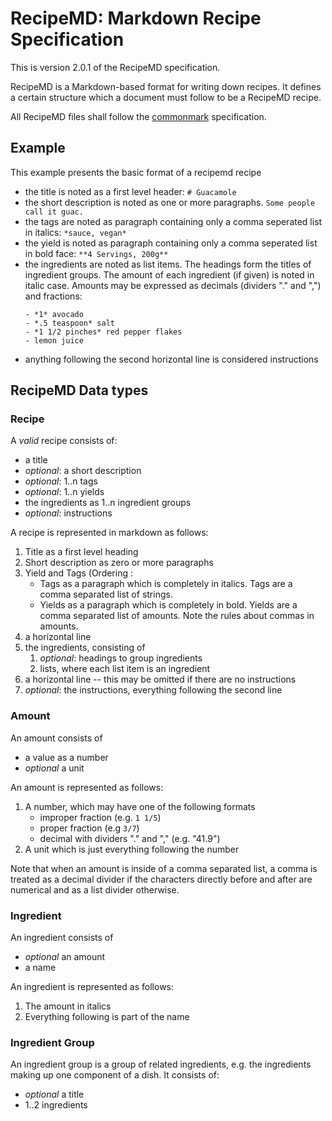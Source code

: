 # RecipeMD: Markdown Recipe Specification

This is version 2.0.1 of the RecipeMD specification.

RecipeMD is a Markdown-based format for writing down recipes. It
defines a certain structure which a document must follow to be a
RecipeMD recipe.

All RecipeMD files shall follow the [commonmark] specification.

[commonmark]: https://commonmark.org

## Example

This example presents the basic format of a recipemd recipe

- the title is noted as a first level header:
  ```# Guacamole```
- the short description is noted as one or more paragraphs.
  ```Some people call it guac.```
- the tags are noted as paragraph containing only a comma seperated
  list in italics:
   ```*sauce, vegan*```
- the yield is noted as paragraph containing only a comma seperated
  list in bold face:
  ```**4 Servings, 200g**```
- the ingredients are noted as list items. The headings form the
  titles of ingredient groups. The amount of each ingredient (if given)
  is noted in italic case. Amounts may be expressed as decimals
  (dividers "." and ",") and fractions:
    ```
    - *1* avocado
    - *.5 teaspoon* salt
    - *1 1/2 pinches* red pepper flakes
    - lemon juice
    ```
- anything following the second horizontal line is considered instructions

## RecipeMD Data types

### Recipe

A *valid* recipe consists of:

- a title
- *optional*: a short description
- *optional*: 1..n tags
- *optional*: 1..n yields
- the ingredients as 1..n ingredient groups
- *optional*: instructions

A recipe is represented in markdown as follows:

1. Title as a first level heading
2. Short description as zero or more paragraphs
3. Yield and Tags (Ordering :
    - Tags as a paragraph which is completely in italics. Tags are a
      comma separated list of strings.
    - Yields as a paragraph which is completely in bold. Yields are a
      comma separated list of amounts. Note the rules about commas in
      amounts.
5. a horizontal line
6. the ingredients, consisting of
    1. *optional*: headings to group ingredients
    2. lists, where each list item is an ingredient
7. a horizontal line -- this may be omitted if there are no instructions
8. *optional*: the instructions, everything following the second line

### Amount

An amount consists of

- a value as a number
- *optional* a unit

An amount is represented as follows:

1. A number, which may have one of the following formats
    - improper fraction (e.g. `1 1/5`)
    - proper fraction (e.g `3/7`)
    - decimal with dividers "." and "," (e.g. "41.9")
2. A unit which is just everything following the number

Note that when an amount is inside of a comma separated list, a comma
is treated as a decimal divider if the characters directly before and
after are numerical and as a list divider otherwise.

### Ingredient

An ingredient consists of

- *optional* an amount
- a name

An ingredient is represented as follows:

1. The amount in italics
2. Everything following is part of the name

### Ingredient Group

An ingredient group is a group of related ingredients, e.g. the
ingredients making up one component of a dish. It consists of:

- *optional* a title
- 1..2 ingredients





